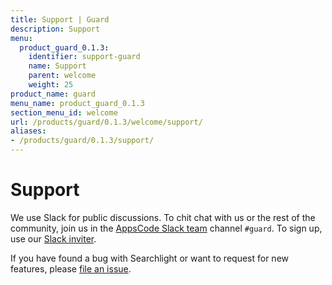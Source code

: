 ```yaml
---
title: Support | Guard
description: Support
menu:
  product_guard_0.1.3:
    identifier: support-guard
    name: Support
    parent: welcome
    weight: 25
product_name: guard
menu_name: product_guard_0.1.3
section_menu_id: welcome
url: /products/guard/0.1.3/welcome/support/
aliases:
- /products/guard/0.1.3/support/
---
```


# Support

We use Slack for public discussions. To chit chat with us or the rest of the community, join us in the [AppsCode Slack team](https://appscode.slack.com/messages/C8M8HANQ0/details/) channel `#guard`. To sign up, use our [Slack inviter](https://slack.appscode.com/).

If you have found a bug with Searchlight or want to request for new features, please [file an issue](https://github.com/appscode/guard/issues/new).
